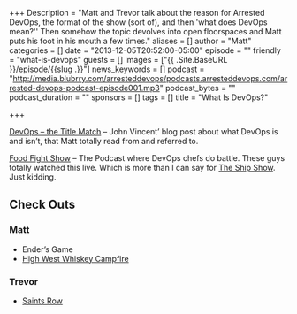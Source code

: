 +++
Description = "Matt and Trevor talk about the reason for Arrested DevOps, the format of the show (sort of), and then 'what does DevOps mean?'' Then somehow the topic devolves into open floorspaces and Matt puts his foot in his mouth a few times."
aliases = []
author = "Matt"
categories = []
date = "2013-12-05T20:52:00-05:00"
episode = ""
friendly = "what-is-devops"
guests = []
images = ["{{ .Site.BaseURL }}/episode/{{slug .}}"]
news_keywords = []
podcast = "http://media.blubrry.com/arresteddevops/podcasts.arresteddevops.com/arrested-devops-podcast-episode001.mp3"
podcast_bytes = ""
podcast_duration = ""
sponsors = []
tags = []
title = "What Is DevOps?"

+++

[DevOps – the Title Match](http://blog.lusis.org/blog/2013/06/04/devops-the-title-match/) – John Vincent’ blog post about what DevOps is and isn’t, that Matt totally read from and referred to.

[Food Fight Show](http://foodfightshow.org/) – The Podcast where DevOps chefs do battle. These guys totally watched this live. Which is more than I can say for [The Ship Show](http://theshipshow.com/). Just kidding.

## Check Outs

### Matt

* Ender’s Game
* [High West Whiskey Campfire](http://www.highwest.com/spirits/new-campfire/)

### Trevor

* [Saints Row](http://www.saintsrow.com/)
